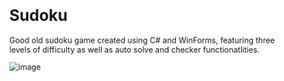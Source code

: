 # Sudoku

Good old sudoku game created using C# and WinForms, featuring three levels of difficulty as well as auto solve and checker functionatlities.
<br>

![image](https://user-images.githubusercontent.com/25284678/209471238-43e26c37-182b-48b5-82d5-15fd1bb395ee.png)


